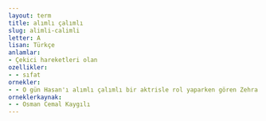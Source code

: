 ```yaml
---
layout: term
title: alımlı çalımlı
slug: alimli-calimli
letter: A
lisan: Türkçe
anlamlar:
- Çekici hareketleri olan
ozellikler:
- - sıfat
ornekler:
- - O gün Hasan'ı alımlı çalımlı bir aktrisle rol yaparken gören Zehra çok kızdı.
orneklerkaynak:
- - Osman Cemal Kaygılı
---
```

